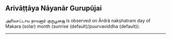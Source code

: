 ## Arivāṭṭāya Nāyanār Gurupūjai
அரிவாட்டாய நாயனார் குருபூஜை is observed on Ārdrā nakṣhatram day of Makara (solar) month (sunrise (default)/puurvaviddha (default)).



---
